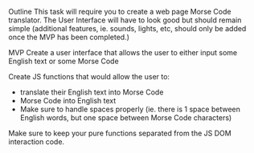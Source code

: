 Outline
This task will require you to create a web page Morse Code translator. The User Interface will have to look good but should remain simple (additional features, ie. sounds, lights, etc, should only be added once the MVP has been completed.)

MVP
Create a user interface that allows the user to either input some English text or some Morse Code

Create JS functions that would allow the user to:

-   translate their English text into Morse Code
-   Morse Code into English text
-   Make sure to handle spaces properly (ie. there is 1 space between English words, but one space between Morse Code characters)

Make sure to keep your pure functions separated from the JS DOM interaction code.
